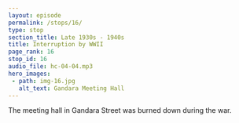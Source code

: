 ```yaml
---
layout: episode
permalink: /stops/16/
type: stop
section_title: Late 1930s - 1940s
title: Interruption by WWII
page_rank: 16
stop_id: 16
audio_file: hc-04-04.mp3
hero_images:
 - path: img-16.jpg
   alt_text: Gandara Meeting Hall
---
```


The meeting hall in Gandara Street was burned down during the war.

<!--- TRANSCRIPT
Thus, toward the end of World War II, the meeting hall in Gandara was burned down. 

Shortly afterward, the church purchased a piece of land and built a meeting hall on Soler Street. Externally, they became known as Christian Gospel Center while internally retaining the name Chinese Christian Gospel Chapel. 
-->